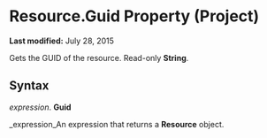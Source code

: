
# Resource.Guid Property (Project)

 **Last modified:** July 28, 2015

Gets the GUID of the resource. Read-only  **String**.

## Syntax

 _expression_. **Guid**

 _expression_An expression that returns a  **Resource** object.

